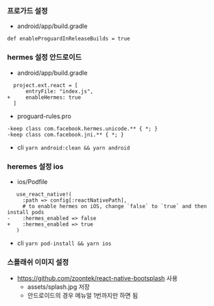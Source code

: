 ### 프로가드 설정

- android/app/build.gradle

```
def enableProguardInReleaseBuilds = true
```

### hermes 설정 안드로이드

- android/app/build.gradle

```
  project.ext.react = [
      entryFile: "index.js",
+     enableHermes: true
  ]
```

- proguard-rules.pro

```
-keep class com.facebook.hermes.unicode.** { *; }
-keep class com.facebook.jni.** { *; }
```

- cli `yarn android:clean && yarn android`

### heremes 설정 ios

- ios/Podfile

```
   use_react_native!(
     :path => config[:reactNativePath],
     # to enable hermes on iOS, change `false` to `true` and then install pods
-    :hermes_enabled => false
+    :hermes_enabled => true
   )
```

- cli `yarn pod-install && yarn ios`

### 스플래쉬 이미지 설정

- https://github.com/zoontek/react-native-bootsplash 사용
  - assets/splash.jpg 저장
  - 안드로이드의 경우 메뉴얼 1번까지만 하면 됨
